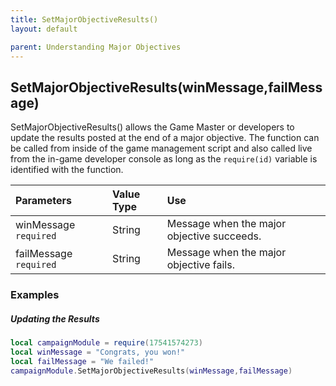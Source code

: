 ```yaml
---
title: SetMajorObjectiveResults()
layout: default

parent: Understanding Major Objectives
---
```

<h2>SetMajorObjectiveResults(winMessage,failMessage)</h2>

SetMajorObjectiveResults() allows the Game Master or developers to update the results posted at the end of a major objective. The function can be called from inside of the game management script and also called live from the in-game developer console as long as the `require(id)` variable is identified with the function.

| Parameters     | Value Type | Use          |
|:---------------|:-----------|:-------------|
| winMessage `required` | String     | Message when the major objective succeeds. |
| failMessage `required` | String     | Message when the major objective fails. |

<h3>Examples</h3>

<h5>Updating the Results</h5>

```lua
local campaignModule = require(17541574273)
local winMessage = "Congrats, you won!"
local failMessage = "We failed!"
campaignModule.SetMajorObjectiveResults(winMessage,failMessage)
```
